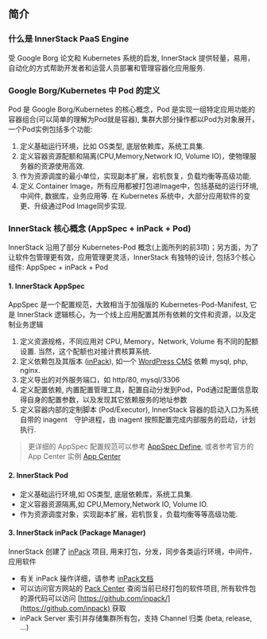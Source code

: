 ## 简介

### 什么是 InnerStack PaaS Engine
受 Google Borg 论文和 Kubernetes 系统的启发, InnerStack 提供轻量，易用，自动化的方式帮助开发者和运营人员部署和管理容器化应用服务.

### Google Borg/Kubernetes 中 Pod 的定义
Pod 是 Google Borg/Kubernetes 的核心概念，Pod 是实现一组特定应用功能的容器组合(可以简单的理解为Pod就是容器), 集群大部分操作都以Pod为对象展开，一个Pod实例包括多个功能:

1. 定义基础运行环境，比如 OS类型, 底层依赖库，系统工具集.
2. 定义容器资源配额和隔离(CPU,Memory,Network IO, Volume IO)，使物理服务器的资源使用高效.
3. 作为资源调度的最小单位，实现副本扩展，宕机恢复，负载均衡等高级功能.
4. 定义 Container Image，所有应用都被打包进Image中，包括基础的运行环境, 中间件, 数据库，业务应用等. 在 Kubernetes 系统中，大部分应用软件的变更、升级通过Pod Image同步实现.

### InnerStack 核心概念 (AppSpec + inPack + Pod)
InnerStack 沿用了部分 Kubernetes-Pod 概念(上面所列的前3项)；另方面，为了让软件包管理更有效，应用管理更灵活，InnerStack 有独特的设计, 包括3个核心组件: AppSpec + inPack + Pod

#### 1. InnerStack AppSpec
AppSpec 是一个配置规范，大致相当于加强版的 Kubernetes-Pod-Manifest, 它是 InnerStack 逻辑核心，为一个线上应用配置其所有依赖的文件和资源，以及定制业务逻辑

1. 定义资源规格，不同应用对 CPU, Memory，Network, Volume 有不同的配额设置. 当然，这个配额也对接计费核算系统.
2. 定义依赖包及其版本 ([inPack](../../view/inpack/)), 如一个 [WordPress CMS](http://wordpress.org/) 依赖 mysql, php, nginx. 
3. 定义导出的对外服务端口，如 http/80, mysql/3306
4. 定义配置依赖, 内置配置管理工具，配置自动分发到Pod，Pod通过配置信息取得自身的配置参数，以及发现其它依赖服务的地址参数
5. 定义容器内部的定制脚本 (Pod/Executor), InnerStack 容器的启动入口为系统自带的 inagent　守护进程，由 inagent 按照配置完成内部服务的启动，计划执行.

> 更详细的 AppSpec 配置规范可以参考 [AppSpec Define](../../view/si/app/spec-define.md), 或者参考官方的 App Center 实例 [App Center](https://www.sysinner.com/si/app/)

#### 2. InnerStack Pod

* 定义基础运行环境,如 OS类型, 底层依赖库，系统工具集.
* 定义容器资源隔离,如 CPU,Memory,Network IO, Volume IO.
* 作为资源调度对象，实现副本扩展，宕机恢复，负载均衡等等高级功能.

#### 3. InnerStack inPack (Package Manager)

InnerStack 创建了 [inPack](../../view/inpack/) 项目, 用来打包，分发，同步各类运行环境，中间件，应用软件

* 有关 inPack 操作详细，请参考 [inPack文档](../../view/inpack/)
* 可以访问官方网站的 [Pack Center](https://www.sysinner.com/si/inpack) 查阅当前已经打包的软件项目, 所有软件包的源代码可以访问 [https://github.com/inpack/](https://github.com/inpack) 获取
* inPack Server 索引并存储集群所有包，支持 Channel 归类 (beta, release, ...)

